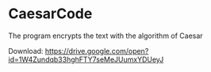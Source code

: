 # CaesarCode
The program encrypts the text with the algorithm of Caesar

Download: https://drive.google.com/open?id=1W4Zundqb33hghFTY7seMeJUumxYDUeyJ
